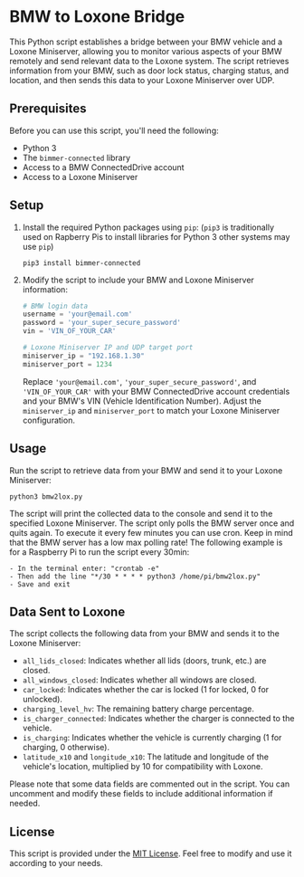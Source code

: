 # BMW to Loxone Bridge

This Python script establishes a bridge between your BMW vehicle and a Loxone Miniserver, allowing you to monitor various aspects of your BMW remotely and send relevant data to the Loxone system. The script retrieves information from your BMW, such as door lock status, charging status, and location, and then sends this data to your Loxone Miniserver over UDP.

## Prerequisites

Before you can use this script, you'll need the following:

- Python 3
- The `bimmer-connected` library
- Access to a BMW ConnectedDrive account
- Access to a Loxone Miniserver

## Setup

1. Install the required Python packages using `pip`:
  (`pip3` is traditionally used on Rapberry Pis to install libraries for Python 3 other systems may use `pip`)

   ```shell
   pip3 install bimmer-connected
   ```

3. Modify the script to include your BMW and Loxone Miniserver information:

   ```python
   # BMW login data
   username = 'your@email.com'
   password = 'your_super_secure_password'
   vin = 'VIN_OF_YOUR_CAR'
   
   # Loxone Miniserver IP and UDP target port
   miniserver_ip = "192.168.1.30"
   miniserver_port = 1234
   ```

   Replace `'your@email.com'`, `'your_super_secure_password'`, and `'VIN_OF_YOUR_CAR'` with your BMW ConnectedDrive account credentials and your BMW's VIN (Vehicle Identification Number). Adjust the `miniserver_ip` and `miniserver_port` to match your Loxone Miniserver configuration.

## Usage

Run the script to retrieve data from your BMW and send it to your Loxone Miniserver:

```shell
python3 bmw2lox.py
```

The script will print the collected data to the console and send it to the specified Loxone Miniserver. The script only polls the BMW server once and quits again. To execute it every few minutes you can use cron. Keep in mind that the BMW server has a low max polling rate! The following example is for a Raspberry Pi to run the script every 30min:

```shell
- In the terminal enter: "crontab -e"
- Then add the line "*/30 * * * * python3 /home/pi/bmw2lox.py"
- Save and exit
```

## Data Sent to Loxone

The script collects the following data from your BMW and sends it to the Loxone Miniserver:

- `all_lids_closed`: Indicates whether all lids (doors, trunk, etc.) are closed.
- `all_windows_closed`: Indicates whether all windows are closed.
- `car_locked`: Indicates whether the car is locked (1 for locked, 0 for unlocked).
- `charging_level_hv`: The remaining battery charge percentage.
- `is_charger_connected`: Indicates whether the charger is connected to the vehicle.
- `is_charging`: Indicates whether the vehicle is currently charging (1 for charging, 0 otherwise).
- `latitude_x10` and `longitude_x10`: The latitude and longitude of the vehicle's location, multiplied by 10 for compatibility with Loxone.

Please note that some data fields are commented out in the script. You can uncomment and modify these fields to include additional information if needed.

## License

This script is provided under the [MIT License](LICENSE.md). Feel free to modify and use it according to your needs.
